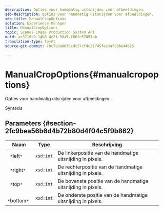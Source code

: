 ```yaml
---
description: Opties voor handmatig uitsnijden voor afbeeldingen.
seo-description: Opties voor handmatig uitsnijden voor afbeeldingen.
seo-title: ManualCropOptions
solution: Experience Manager
title: ManualCropOptions
topic: Scene7 Image Production System API
uuid: ac3710d9-14b0-4e2f-90a5-f66fe37851ab
translation-type: tm+mt
source-git-commit: 7bc7b3a86fbcdc57cfdc31745fae3afc06e44b15

---
```



# ManualCropOptions{#manualcropoptions}

Opties voor handmatig uitsnijden voor afbeeldingen.

Syntaxis

## Parameters {#section-2fc9bea56b6d4b72b80d4f04c5f9b862}

| Naam | Type | Beschrijving |
|---|---|---|
| ` *`left`*` | `xsd:int` | De linkerpositie van de handmatige uitsnijding in pixels. |
| ` *`right`*` | `xsd:int` | De rechterpositie van de handmatige uitsnijding in pixels. |
| ` *`top`*` | `xsd:int` | De bovenste positie van de handmatige uitsnijding in pixels. |
| ` *`bottom`*` | `xsd:int` | De onderste positie van de handmatige uitsnijding in pixels. |

